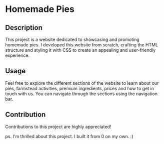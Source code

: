 # Homemade Pies

## Description
This project is a website dedicated to showcasing and promoting homemade pies. 
I developed this website from scratch, crafting the HTML structure and styling it with CSS to create an appealing and user-friendly experience.

## Usage
Feel free to explore the different sections of the website to learn about our pies, farmstead activities, premium ingredients, prices 
and how to get in touch with us. You can navigate through the sections using the navigation bar.

## Contribution
Contributions to this project are highly appreciated!

ps. I'm thrilled about this project. I built it from 0 on my own. :)
